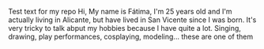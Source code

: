 Test text for my repo
Hi, My name is Fátima, I'm 25 years old and I'm actually living in Alicante, but have lived in San Vicente since I was born. It's very tricky to talk abput my hobbies because I have quite a lot. Singing, drawing, play performances, cosplaying, modeling... these are one of them

